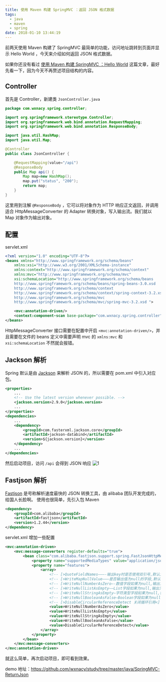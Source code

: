 ```yaml
---
title: 使用 Maven 构建 SpringMVC ：返回 JSON 格式数据
tags:
  - java
  - maven
  - spring
date: 2018-01-10 13:44:19
---
```



前两天使用 Maven 构建了 SpringMVC 最简单的功能，访问地址跳转到页面并显示 Hello World ，今天来介绍如何返回 JSON 格式数据。
<!-- more --><!-- toc -->
如果你还没有看过 [使用 Maven 构建 SpringMVC ：Hello World](/2018/01/08/maven-spring-hello-world/) 这篇文章，最好先看一下，因为今天不再赘述项目结构的内容。
## Controller
首先是 Controller，新建类 `JsonController.java`
```java
package com.wxnacy.spring.controller;

import org.springframework.stereotype.Controller;
import org.springframework.web.bind.annotation.RequestMapping;
import org.springframework.web.bind.annotation.ResponseBody;

import java.util.HashMap;
import java.util.Map;

@Controller
public class JsonController {

	@RequestMapping(value="/api")
    @ResponseBody
	public Map api() {
		Map map=new HashMap();
		map.put("status", "200");
		return map;
	}
}
```
这里用到注解 `@ResponseBody` ，它可以将对象作为 HTTP 响应正文返回，并调用适合 HttpMessageConverter 的 Adapter 转换对象，写入输出流。我们就以 Map 对象作为输出对象。

## 配置
servlet.xml
```xml
<?xml version="1.0" encoding="UTF-8"?>
<beans xmlns="http://www.springframework.org/schema/beans"
    xmlns:xsi="http://www.w3.org/2001/XMLSchema-instance"
    xmlns:context="http://www.springframework.org/schema/context"
    xmlns:mvc="http://www.springframework.org/schema/mvc"
    xsi:schemaLocation="http://www.springframework.org/schema/beans
    http://www.springframework.org/schema/beans/spring-beans-3.0.xsd
    http://www.springframework.org/schema/context
    http://www.springframework.org/schema/context/spring-context-3.2.xsd
    http://www.springframework.org/schema/mvc
    http://www.springframework.org/schema/mvc/spring-mvc-3.2.xsd ">

    <mvc:annotation-driven/>
    <context:component-scan base-package="com.wxnacy.spring.controller"/>
</beans>
```
HttpMessageConverter 接口需要在配置中开启 `<mvc:annotation-driven/>`，并且需要在文件的 beans 定义中需要声明 mvc 的 `xmlns:mvc` 和 `xsi:schemaLocation` 不然就会报错。

## Jackson 解析
Spring 默认是由 [Jackson](https://github.com/FasterXML/jackson-databind) 来解析 JSON 的，所以需要在 pom.xml 中引入对应包。
```xml
<properties>
    ...
    <!-- Use the latest version whenever possible. -->
    <jackson.version>2.9.0</jackson.version>
    ...
</properties>
<dependencies>
    ...
    <dependency>
        <groupId>com.fasterxml.jackson.core</groupId>
        <artifactId>jackson-databind</artifactId>
        <version>${jackson.version}</version>
    </dependency>
    ...
</dependencies>
```
然后启动项目，访问 `/api` 会得到 JSON 响应
![1](/images/springjson.png)

## Fastjson 解析
[Fastjson](https://github.com/alibaba/fastjson) 是号称解析速度最快的 JSON 转换工具，由 alibaba 团队开发完成的，给国人长脸啊。
使用也很简单，先引入包
Maven
```xml
<dependency>
    <groupId>com.alibaba</groupId>
    <artifactId>fastjson</artifactId>
    <version>1.2.44</version>
</dependency>
```
servlet.xml 增加一些配置
```xml
<mvc:annotation-driven>
    <mvc:message-converters register-defaults="true">
        <bean class="com.alibaba.fastjson.support.spring.FastJsonHttpMessageConverter">
            <property name="supportedMediaTypes" value="application/json;charset=UTF-8"/>
            <property name="features">
                <array>
                    <!-- [>QuoteFieldNames———-输出key时是否使用双引号,默认为true<] -->
                    <!-- [>WriteMapNullValue——–是否输出值为null的字段,默认为false<] -->
                    <!-- [>WriteNullNumberAsZero—-数值字段如果为null,输出为0,而非null<] -->
                    <!-- [>WriteNullListAsEmpty—–List字段如果为null,输出为[],而非null<] -->
                    <!-- [>WriteNullStringAsEmpty—字符类型字段如果为null,输出为”“,而非null<] -->
                    <!-- [>WriteNullBooleanAsFalse–Boolean字段如果为null,输出为false,而非null<] -->
                    <!-- [>DisableCircularReferenceDetect 关闭循环引用<] -->
                    <value>WriteNullNumberAsZero</value>
                    <value>WriteNullListAsEmpty</value>
                    <value>WriteNullStringAsEmpty</value>
                    <value>WriteNullBooleanAsFalse</value>
                    <value>DisableCircularReferenceDetect</value>
                </array>
            </property>
        </bean>
    </mvc:message-converters>
</mvc:annotation-driven>
```
就这么简单，再次启动项目，即可看到效果。

demo 地址：https://github.com/wxnacy/study/tree/master/java/SpringMVC-ReturnJson
